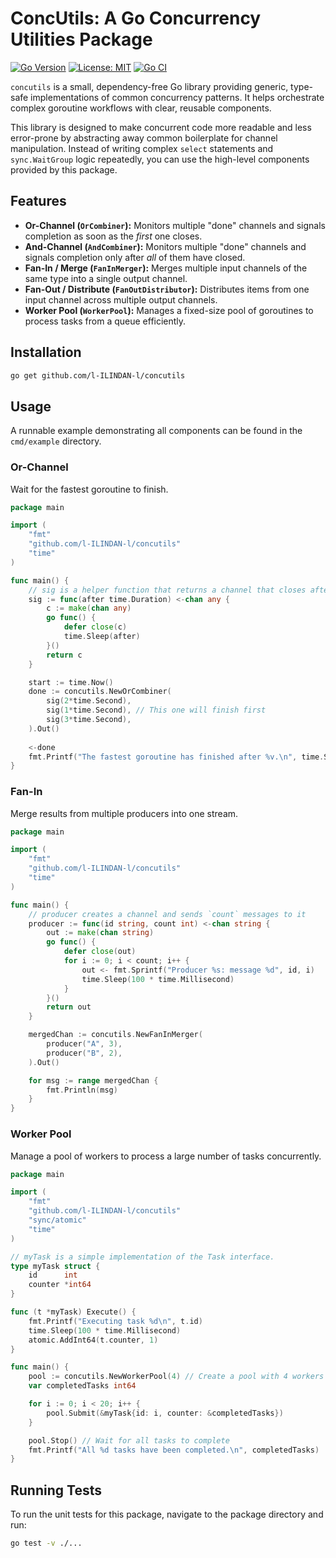 # ConcUtils: A Go Concurrency Utilities Package

[![Go Version](https://img.shields.io/badge/go-1.24+-blue.svg)](https://golang.org)
[![License: MIT](https://img.shields.io/badge/License-MIT-yellow.svg)](https://opensource.org/licenses/MIT)
[![Go CI](https://github.com/l-ILINDAN-l/concutils/actions/workflows/ci.yml/badge.svg)](https://github.com/l-ILINDAN-l/concutils/actions/workflows/ci.yml)

`concutils` is a small, dependency-free Go library providing generic, type-safe implementations of common concurrency patterns. It helps orchestrate complex goroutine workflows with clear, reusable components.

This library is designed to make concurrent code more readable and less error-prone by abstracting away common boilerplate for channel manipulation. Instead of writing complex `select` statements and `sync.WaitGroup` logic repeatedly, you can use the high-level components provided by this package.

## Features

- **Or-Channel (`OrCombiner`):** Monitors multiple "done" channels and signals completion as soon as the *first* one closes.
- **And-Channel (`AndCombiner`):** Monitors multiple "done" channels and signals completion only after *all* of them have closed.
- **Fan-In / Merge (`FanInMerger`):** Merges multiple input channels of the same type into a single output channel.
- **Fan-Out / Distribute (`FanOutDistributor`):** Distributes items from one input channel across multiple output channels.
- **Worker Pool (`WorkerPool`):** Manages a fixed-size pool of goroutines to process tasks from a queue efficiently.

## Installation

```sh
go get github.com/l-ILINDAN-l/concutils
```

## Usage
A runnable example demonstrating all components can be found in the `cmd/example` directory.

### Or-Channel
Wait for the fastest goroutine to finish.
``` Go
package main

import (
    "fmt"
    "github.com/l-ILINDAN-l/concutils"
    "time"
)

func main() {
    // sig is a helper function that returns a channel that closes after a duration
    sig := func(after time.Duration) <-chan any {
        c := make(chan any)
        go func() {
            defer close(c)
            time.Sleep(after)
        }()
        return c
    }

    start := time.Now()
    done := concutils.NewOrCombiner(
        sig(2*time.Second),
        sig(1*time.Second), // This one will finish first
        sig(3*time.Second),
    ).Out()
    
    <-done
    fmt.Printf("The fastest goroutine has finished after %v.\n", time.Since(start))
}
```

### Fan-In
Merge results from multiple producers into one stream.

``` Go
package main

import (
    "fmt"
    "github.com/l-ILINDAN-l/concutils"
    "time"
)

func main() {
    // producer creates a channel and sends `count` messages to it
    producer := func(id string, count int) <-chan string {
        out := make(chan string)
        go func() {
            defer close(out)
            for i := 0; i < count; i++ {
                out <- fmt.Sprintf("Producer %s: message %d", id, i)
                time.Sleep(100 * time.Millisecond)
            }
        }()
        return out
    }

    mergedChan := concutils.NewFanInMerger(
        producer("A", 3),
        producer("B", 2),
    ).Out()

    for msg := range mergedChan {
        fmt.Println(msg)
    }
}
```

### Worker Pool
Manage a pool of workers to process a large number of tasks concurrently.
``` Go
package main

import (
    "fmt"
    "github.com/l-ILINDAN-l/concutils"
    "sync/atomic"
    "time"
)

// myTask is a simple implementation of the Task interface.
type myTask struct {
    id      int
    counter *int64
}

func (t *myTask) Execute() {
    fmt.Printf("Executing task %d\n", t.id)
    time.Sleep(100 * time.Millisecond)
    atomic.AddInt64(t.counter, 1)
}

func main() {
    pool := concutils.NewWorkerPool(4) // Create a pool with 4 workers
    var completedTasks int64

    for i := 0; i < 20; i++ {
        pool.Submit(&myTask{id: i, counter: &completedTasks})
    }

    pool.Stop() // Wait for all tasks to complete
    fmt.Printf("All %d tasks have been completed.\n", completedTasks)
}
```

## Running Tests
To run the unit tests for this package, navigate to the package directory and run:
``` sh
go test -v ./...
```
